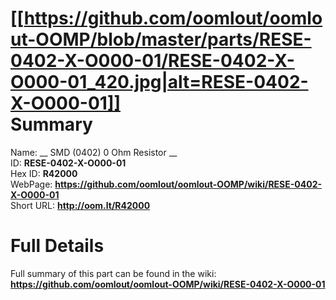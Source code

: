 
[[https://github.com/oomlout/oomlout-OOMP/blob/master/parts/RESE-0402-X-O000-01/RESE-0402-X-O000-01_420.jpg|alt=RESE-0402-X-O000-01]]     
Summary
=================
  
Name: __ SMD (0402) 0 Ohm Resistor __    
ID: __RESE-0402-X-O000-01__   
Hex ID: __R42000__   
WebPage: __https://github.com/oomlout/oomlout-OOMP/wiki/RESE-0402-X-O000-01__   
Short URL: __http://oom.lt/R42000__   

Full Details
==========================
Full summary of this part can be found in the wiki:   
__https://github.com/oomlout/oomlout-OOMP/wiki/RESE-0402-X-O000-01__    

